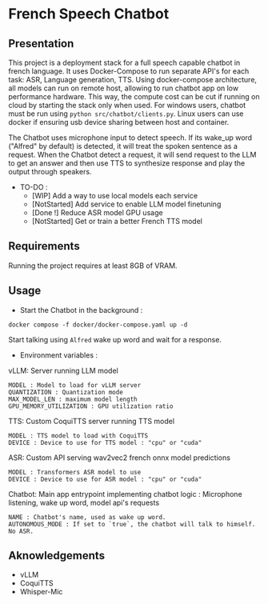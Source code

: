 # French Speech Chatbot

## Presentation

This project is a deployment stack for a full speech capable chatbot in french language.
It uses Docker-Compose to run separate API's for each task: ASR, Language generation, TTS.
Using docker-compose architecture, all models can run on remote host, allowing to run chatbot app on low performance hardware. This way, the compute cost can be cut if running on cloud by starting the stack only when used.
For windows users, chatbot must be run using `python src/chatbot/clients.py`. Linux users can use docker if ensuring usb device sharing between host and container.

The Chatbot uses microphone input to detect speech. If its wake_up word ("Alfred" by default) is detected, it will treat the spoken sentence as a request.
When the Chatbot detect a request, it will send request to the LLM to get an answer and then use TTS to synthesize response and play the output through speakers.

- TO-DO :
  * [WIP] Add a way to use local models each service
  * [NotStarted] Add service to enable LLM model finetuning
  * [Done !] Reduce ASR model GPU usage
  * [NotStarted] Get or train a better French TTS model

## Requirements

Running the project requires at least 8GB of VRAM.

## Usage

* Start the Chatbot in the background :

``` docker compose -f docker/docker-compose.yaml up -d ```

Start talking using `Alfred` wake up word and wait for a response.

* Environment variables :

vLLM: Server running LLM model
```
MODEL : Model to load for vLLM server
QUANTIZATION : Quantization mode
MAX_MODEL_LEN : maximum model length
GPU_MEMORY_UTILIZATION : GPU utilization ratio
```

TTS: Custom CoquiTTS server running TTS model
```
MODEL : TTS model to load with CoquiTTS
DEVICE : Device to use for TTS model : "cpu" or "cuda"
```

ASR: Custom API serving wav2vec2 french onnx model predictions
```
MODEL : Transformers ASR model to use
DEVICE : Device to use for ASR model : "cpu" or "cuda"
```

Chatbot: Main app entrypoint implementing chatbot logic : Microphone listening, wake up word, model api's requests
```
NAME : Chatbot's name, used as wake up word.
AUTONOMOUS_MODE : If set to `true`, the chatbot will talk to himself. No ASR.
```

## Aknowledgements

* vLLM
* CoquiTTS
* Whisper-Mic
